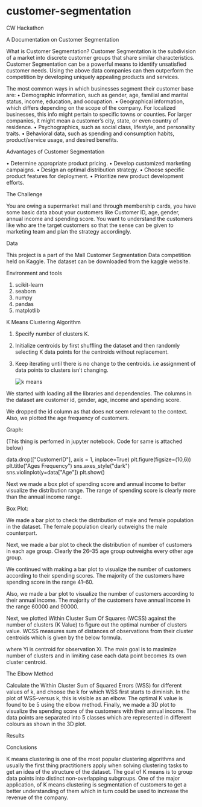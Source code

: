 # customer-segmentation
CW Hackathon

A Documentation on Customer Segmentation

What is Customer Segmentation?
Customer Segmentation is the subdivision of a market into discrete customer groups that share similar characteristics. Customer Segmentation can be a powerful means to identify unsatisfied customer needs. Using the above data companies can then outperform the competition by developing uniquely appealing products and services.

The most common ways in which businesses segment their customer base are:
•	Demographic information, such as gender, age, familial and marital status, income, education, and occupation.
•	Geographical information, which differs depending on the scope of the company. For localized businesses, this info might pertain to specific towns or counties. For larger companies, it might mean a customer’s city, state, or even country of residence.
•	Psychographics, such as social class, lifestyle, and personality traits.
•	Behavioral data, such as spending and consumption habits, product/service usage, and desired benefits.

Advantages of Customer Segmentation

•	Determine appropriate product pricing.
•	Develop customized marketing campaigns.
•	Design an optimal distribution strategy.
•	Choose specific product features for deployment.
•	Prioritize new product development efforts. 
 
The Challenge
 
You are owing a supermarket mall and through membership cards, you have some basic data about your customers like Customer ID, age, gender, annual income and spending score. You want to understand the customers like who are the target customers so that the sense can be given to marketing team and plan the strategy accordingly.
 
Data
 
This project is a part of the Mall Customer Segmentation Data competition held on Kaggle.
The dataset can be downloaded from the kaggle website.
 


Environment and tools
 
1.	scikit-learn
2.	seaborn
3.	numpy
4.	pandas
5.	matplotlib


K Means Clustering Algorithm
 
1.	Specify number of clusters K.
2.	Initialize centroids by first shuffling the dataset and then randomly selecting K data points for the centroids without replacement.
3.	Keep iterating until there is no change to the centroids. i.e assignment of data points to clusters isn’t changing.

      ![k means](https://user-images.githubusercontent.com/65363515/101751340-2b6f1c80-3af6-11eb-812c-ae847a0efe4a.png)
        
We started with loading all the libraries and dependencies. The columns in the dataset are customer id, gender, age, income and spending score.
 

 We dropped the id column as that does not seem relevant to the context. Also, we plotted the age frequency of customers.

Graph:
 




(This thing is perfomed in jupyter notebook. Code for same is attached below)

data.drop(["CustomerID"], axis = 1, inplace=True)
plt.figure(figsize=(10,6))
plt.title("Ages Frequency")
sns.axes_style("dark")
sns.violinplot(y=data["Age"])
plt.show()                                                             
 

Next we made a box plot of spending score and annual income to better visualize the distribution range. The range of spending score is clearly more than the annual income range.

Box Plot:
 

We made a bar plot to check the distribution of male and female population in the dataset. The female population clearly outweighs the male counterpart.

 




Next, we made a bar plot to check the distribution of number of customers in each age group. Clearly the 26–35 age group outweighs every other age group.

 

We continued with making a bar plot to visualize the number of customers according to their spending scores. The majority of the customers have spending score in the range 41–60.

 












Also, we made a bar plot to visualize the number of customers according to their annual income. The majority of the customers have annual income in the range 60000 and 90000.

 

Next, we plotted Within Cluster Sum Of Squares (WCSS) against the number of clusters (K Value) to figure out the optimal number of clusters value. WCSS measures sum of distances of observations from their cluster centroids which is given by the below formula.
 
where Yi is centroid for observation Xi. The main goal is to maximize number of clusters and in limiting case each data point becomes its own cluster centroid.

 
 
The Elbow Method
 
Calculate the Within Cluster Sum of Squared Errors (WSS) for different values of k, and choose the k for which WSS first starts to diminish. In the plot of WSS-versus k, this is visible as an elbow.
The optimal K value is found to be 5 using the elbow method.
Finally, we made a 3D plot to visualize the spending score of the customers with their annual income. The data points are separated into 5 classes which are represented in different colours as shown in the 3D plot.
 
Results
 
 
 
Conclusions
 
K means clustering is one of the most popular clustering algorithms and usually the first thing practitioners apply when solving clustering tasks to get an idea of the structure of the dataset. The goal of K means is to group data points into distinct non-overlapping subgroups. One of the major application, of K means clustering is segmentation of customers to get a better understanding of them which in turn could be used to increase the revenue of the company.

      
 






